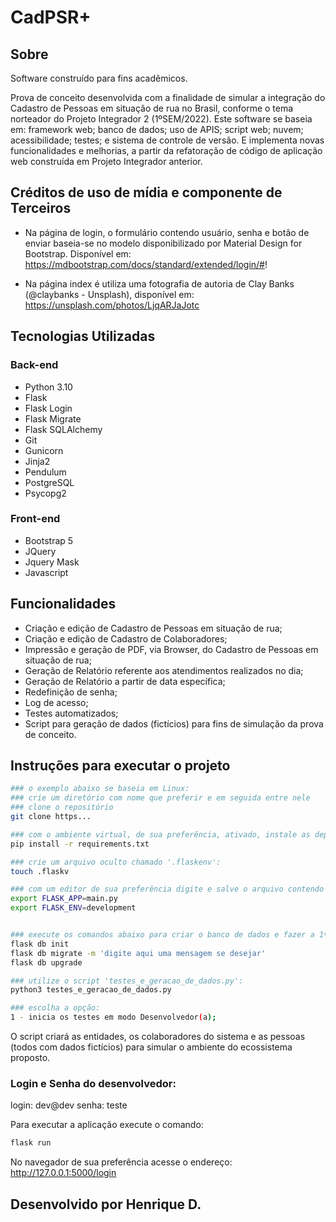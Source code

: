 # CadPSR+

## Sobre

Software construído para fins acadêmicos.

Prova de conceito desenvolvida com a finalidade de simular a integração do Cadastro de Pessoas em situação de rua no Brasil, conforme o tema norteador do Projeto Integrador 2 (1ºSEM/2022). Este software se baseia em: framework web; banco de dados; uso de APIS; script web; nuvem; acessibilidade; testes; e sistema de controle de versão. E implementa novas funcionalidades e melhorias, a partir da refatoração de código de aplicação web construída em Projeto Integrador anterior.


## Créditos de uso de mídia e componente de Terceiros

- Na página de login, o formulário contendo usuário, senha e botão de enviar baseia-se no modelo disponibilizado por Material Design for Bootstrap. Disponível em: https://mdbootstrap.com/docs/standard/extended/login/#!

- Na página index é utiliza uma fotografia de autoria de Clay Banks (@claybanks - Unsplash), disponível em: https://unsplash.com/photos/LjqARJaJotc


## Tecnologias Utilizadas

### Back-end

- Python 3.10
- Flask
- Flask Login
- Flask Migrate
- Flask SQLAlchemy
- Git
- Gunicorn
- Jinja2
- Pendulum
- PostgreSQL
- Psycopg2


### Front-end

- Bootstrap 5
- JQuery
- Jquery Mask
- Javascript


## Funcionalidades

- Criação e edição de Cadastro de Pessoas em situação de rua;
- Criação e edição de Cadastro de Colaboradores;
- Impressão e geração de PDF, via Browser, do Cadastro de Pessoas em situação de rua;
- Geração de Relatório referente aos atendimentos realizados no dia;
- Geração de Relatório a partir de data específica;
- Redefinição de senha;
- Log de acesso;
- Testes automatizados;
- Script para geração de dados (fictícios) para fins de simulação da prova de conceito.


## Instruções para executar o projeto

```bash
### o exemplo abaixo se baseia em Linux:
### crie um diretório com nome que preferir e em seguida entre nele
### clone o repositório
git clone https...

### com o ambiente virtual, de sua preferência, ativado, instale as depedências (nesse exemplo estou utilizano pip + venv):
pip install -r requirements.txt

### crie um arquivo oculto chamado '.flaskenv':
touch .flaskv

### com um editor de sua preferência digite e salve o arquivo contendo os seguintes comandos:
export FLASK_APP=main.py
export FLASK_ENV=development


### execute os comandos abaixo para criar o banco de dados e fazer a 1ª migração:
flask db init
flask db migrate -m 'digite aqui uma mensagem se desejar'
flask db upgrade

### utilize o script 'testes_e_geracao_de_dados.py':
python3 testes_e_geracao_de_dados.py

### escolha a opção:
1 - inicia os testes em modo Desenvolvedor(a);
```

O script criará as entidades, os colaboradores do sistema e as pessoas (todos com dados fictícios) para simular o ambiente do ecossistema proposto.

### Login e Senha do desenvolvedor:

login: dev@dev
senha: teste

Para executar a aplicação execute o comando:

```bash
flask run
```

No navegador de sua preferência acesse o endereço: http://127.0.0.1:5000/login


## Desenvolvido por Henrique D.

